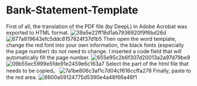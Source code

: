 # Bank-Statement-Template

First of all, the translation of the PDF file (by DeepL) in Adobe Acrobat was exported to HTML format.
![39a5e22ff18d1ab7936920f9f6bd26d](https://github.com/weibinedward/Bank-Statement-Template/assets/101644900/4a4b5610-1817-48fd-8f31-539ebca15776)
![677a819643efc5ddc8157824f37d1b5](https://github.com/weibinedward/Bank-Statement-Template/assets/101644900/50c877d7-baf7-430a-ac00-c0f08d63a988)
Then open the word template, change the red font into your own information, the black fonts (especially the page number) do not need to change. I inserted a code field that will automatically fill the page number.
![655e95c2b6f307d20013a2a97d79be9](https://github.com/weibinedward/Bank-Statement-Template/assets/101644900/40718fdc-bcbc-499f-b625-4ab0bfb49fc7)
![09b55ec5999e5fde91e2459e6c163a7](https://github.com/weibinedward/Bank-Statement-Template/assets/101644900/019816bf-9bf1-4048-87d4-e6f71f84f6b0)
Select the part of the html file that needs to be copied。
![7a1be806c3af1c7d04cf616ccffa276](https://github.com/weibinedward/Bank-Statement-Template/assets/101644900/1f593f01-de24-457a-8612-41b6230ab509)
Finally, paste to the red area.
![6600a59124775d5390e4a48f66a46f1](https://github.com/weibinedward/Bank-Statement-Template/assets/101644900/265fef62-0b26-43ec-9200-880efba2d50e)
